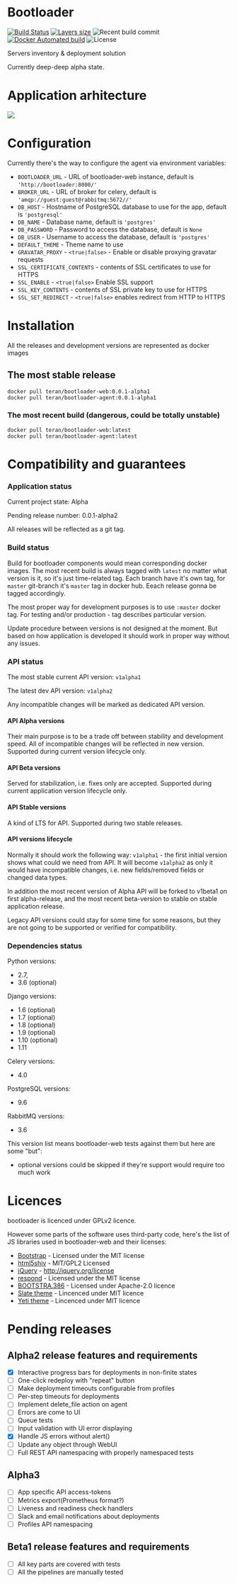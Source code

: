 # Bootloader

[![Build Status](https://travis-ci.org/teran/bootloader-web.svg?branch=master)](https://travis-ci.org/teran/bootloader-web)
[![Layers size](https://images.microbadger.com/badges/image/teran/bootloader-web.svg)](https://hub.docker.com/r/teran/bootloader-web/)
![Recent build commit](https://images.microbadger.com/badges/commit/teran/bootloader-web.svg)
[![Docker Automated build](https://img.shields.io/docker/automated/teran/bootloader-web.svg)](https://hub.docker.com/r/teran/bootloader-web/)
![License](https://img.shields.io/github/license/teran/bootloader-web.svg)

Servers inventory & deployment solution

Currently deep-deep alpha state.

# Application arhitecture

![](https://raw.githubusercontent.com/teran/bootloader-web/master/docs/static/images/architecture.png)

# Configuration

Currently there's the way to configure the agent via environment variables:

 * `BOOTLOADER_URL` - URL of bootloader-web instance, default is `'http://bootloader:8000/'`
 * `BROKER_URL` - URL of broker for celery, default is `'amqp://guest:guest@rabbitmq:5672//'`
 * `DB_HOST` - Hostname of PostgreSQL database to use for the app, default is `'postgresql'`
 * `DB_NAME` - Database name, default is `'postgres'`
 * `DB_PASSWORD` - Password to access the database, default is `None`
 * `DB_USER` - Username to access the database, default is `'postgres'`
 * `DEFAULT_THEME` - Theme name to use
 * `GRAVATAR_PROXY` - `<true|false>` - Enable or disable proxying gravatar requests
 * `SSL_CERTIFICATE_CONTENTS` - contents of SSL certificates to use for HTTPS
 * `SSL_ENABLE` - `<true|false>` Enable SSL support
 * `SSL_KEY_CONTENTS` - contents of SSL private key to use for HTTPS
 * `SSL_SET_REDIRECT` - `<true|false>` enables redirect from HTTP to HTTPS

# Installation

All the releases and development versions are represented as docker images
## The most stable release

```
docker pull teran/bootloader-web:0.0.1-alpha1
docker pull teran/bootloader-agent:0.0.1-alpha1
```

### The most recent build (dangerous, could be totally unstable)

```
docker pull teran/bootloader-web:latest
docker pull teran/bootloader-agent:latest
```

# Compatibility and guarantees

### Application status

Current project state: Alpha

Pending release number: 0.0.1-alpha2

All releases will be reflected as a git tag.

### Build status

Build for bootloader components would mean corresponding docker images.
The most recent build is always tagged with `latest` no matter what version is it,
so it's just time-related tag.
Each branch have it's own tag, for `master` git-branch it's `master` tag in docker hub.
Eeach release gonna be tagged accordingly.

The most proper way for development purposes is to use `:master` docker tag.
For testing and/or production - tag describes particular version.

Update procedure between versions is not designed at the moment.
But based on how application is developed it should work in proper way without any
issues.

### API status
The most stable current API version: `v1alpha1`

The latest dev API version: `v1alpha2`

Any incompatible changes will be marked as dedicated API version.

#### API Alpha versions

Their main purpose is to be a trade off between stability and development speed.
All of incompatible changes will be reflected in new version.
Supported during current version lifecycle only.

#### API Beta versions

Served for stabilization, i.e. fixes only are accepted.
Supported during current application version lifecycle only.

#### API Stable versions

A kind of LTS for API.
Supported during two stable releases.

#### API versions lifecycle

Normally it should work the following way:
`v1alpha1` - the first initial version shows what could we need from API.
It will become `v1alpha2` as only it would have incompatible changes, i.e.
new fields/removed fields or changed data types.

In addition the most recent version of Alpha API will be forked to v1beta1 on first
alpha-release, and the most recent beta-version to stable on stable application release.

Legacy API versions could stay for some time for some reasons, but they are not going to be
supported or verified for compatibility.

### Dependencies status
Python versions:
 * 2.7,
 * 3.6 (optional)

Django versions:
 * 1.6 (optional)
 * 1.7 (optional)
 * 1.8 (optional)
 * 1.9 (optional)
 * 1.10 (optional)
 * 1.11

Celery versions:
 * 4.0

PostgreSQL versions:
 * 9.6

RabbitMQ versions:
 * 3.6

This version list means bootloader-web tests against them but here are some "but":
 * optional versions could be skipped if they're support would require too much
   work

# Licences

bootloader is licenced under GPLv2 licence.

However some parts of the software uses third-party code, here's the list of JS
libraries used in bootloader-web and their licenses:

 * [Bootstrap](http://getbootstrap.com) - Licensed under the MIT license
 * [html5shiv](https://github.com/aFarkas/html5shiv) - MIT/GPL2 Licensed
 * [jQuery](https://jquery.com) - http://jquery.org/license
 * [respond](https://github.com/scottjehl/Respond) - Licensed under the MIT license
 * [BOOTSTRA.386](https://github.com/kristopolous/BOOTSTRA.386) - Licensed under Apache-2.0 licence
 * [Slate theme](https://github.com/thomaspark/bootswatch) - Lincenced under MIT licence
 * [Yeti theme](https://github.com/thomaspark/bootswatch) - Lincenced under MIT licence

# Pending releases
## Alpha2 release features and requirements

- [X] Interactive progress bars for deployments in non-finite states
- [ ] One-click redeploy with "repeat" button
- [ ] Make deployment timeouts configurable from profiles
- [ ] Per-step timeouts for deployments
- [ ] Implement delete_file action on agent
- [ ] Errors are come to UI
- [ ] Queue tests
- [ ] Input validation with UI error displaying
- [X] Handle JS errors without alert()
- [ ] Update any object through WebUI
- [ ] Full REST API namespacing with properly namespaced tests

## Alpha3

- [ ] App specific API access-tokens
- [ ] Metrics export(Prometheus format?)
- [ ] Liveness and readiness check handlers
- [ ] Slack and email notifications about deployments
- [ ] Profiles API namespacing

## Beta1 release features and requirements

- [ ] All key parts are covered with tests
- [ ] All the pipelines are manually tested
